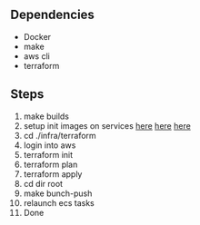 ## Dependencies
* Docker
* make
* aws cli
* terraform

## Steps
1. make builds
2. setup init images on services [here](https://github.com/viktorzhabskyi/art-gallery/blob/main/infra/terraform/ecs.tf#L19) [here](https://github.com/viktorzhabskyi/art-gallery/blob/main/infra/terraform/ecs.tf#L58) [here](https://github.com/viktorzhabskyi/art-gallery/blob/main/infra/terraform/ecs.tf#L108)
3. cd ./infra/terraform
4. login into aws
5. terraform init
6. terraform plan
7. terraform apply 
8. cd dir root
9. make bunch-push
10. relaunch ecs tasks
11. Done